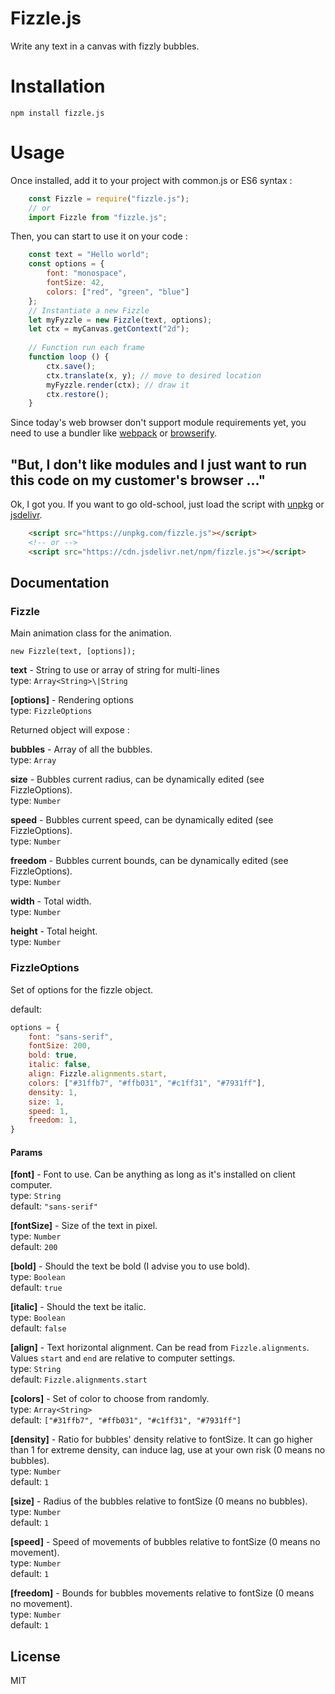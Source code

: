 # Fizzle.js
Write any text in a canvas with fizzly bubbles.

# Installation

    npm install fizzle.js

# Usage

Once installed, add it to your project with common.js or ES6 syntax :

```js
    const Fizzle = require("fizzle.js");
    // or
    import Fizzle from "fizzle.js";
```

Then, you can start to use it on your code :

```js
    const text = "Hello world";
    const options = {
        font: "monospace",
        fontSize: 42,
        colors: ["red", "green", "blue"]
    };
    // Instantiate a new Fizzle
    let myFyzzle = new Fizzle(text, options);
    let ctx = myCanvas.getContext("2d");
    
    // Function run each frame
    function loop () {
        ctx.save();
        ctx.translate(x, y); // move to desired location
        myFyzzle.render(ctx); // draw it
        ctx.restore();
    }
```

Since today's web browser don't support module requirements yet, you need to use a bundler like [webpack](https://webpack.js.org/) or [browserify](http://browserify.org/).

## "But, I don't like modules and I just want to run this code on my customer's browser ..."

Ok, I got you. If you want to go old-school, just load the script with [unpkg](https://unpkg.com/) or [jsdelivr](https://www.jsdelivr.com/).

```html
    <script src="https://unpkg.com/fizzle.js"></script>
    <!-- or -->
    <script src="https://cdn.jsdelivr.net/npm/fizzle.js"></script>
```


## Documentation

### Fizzle

Main animation class for the animation.

    new Fizzle(text, [options]);

**text** - String to use or array of string for multi-lines<br>
type: ``Array<String>\|String``

**[options]** - Rendering options<br>
type: ``FizzleOptions``<br>

Returned object will expose :

**bubbles** - Array of all the bubbles.<br>
type: ``Array``

**size** - Bubbles current radius, can be dynamically edited (see FizzleOptions).<br>
type: ``Number``

**speed** - Bubbles current speed, can be dynamically edited (see FizzleOptions).<br>
type: ``Number``

**freedom** - Bubbles current bounds, can be dynamically edited (see FizzleOptions).<br>
type: ``Number``

**width** - Total width.<br>
type: ``Number``

**height** - Total height.<br>
type: ``Number``


### FizzleOptions
Set of options for the fizzle object.

default:
```js
options = {
    font: "sans-serif",
    fontSize: 200,
    bold: true,
    italic: false,
    align: Fizzle.alignments.start,
    colors: ["#31ffb7", "#ffb031", "#c1ff31", "#7931ff"],
    density: 1,
    size: 1,
    speed: 1,
    freedom: 1,
}
```

#### Params

**[font]** - Font to use. Can be anything as long as it's installed on client computer.<br>
type: ``String``<br>
default: ``"sans-serif"``

**[fontSize]** - Size of the text in pixel.<br>
type: ``Number``<br>
default: ``200``

**[bold]** - Should the text be bold (I advise you to use bold).<br>
type: ``Boolean``<br>
default: ``true``

**[italic]** - Should the text be italic.<br>
type: ``Boolean``<br>
default: ``false``

**[align]** - Text horizontal alignment. Can be read from ``Fizzle.alignments``.
Values ``start`` and ``end`` are relative to computer settings.<br>
type: ``String``<br>
default: ``Fizzle.alignments.start``

**[colors]** - Set of color to choose from randomly.<br>
type: ``Array<String>``<br>
default: ``["#31ffb7", "#ffb031", "#c1ff31", "#7931ff"]``

**[density]** - Ratio for bubbles' density relative to fontSize.
It can go higher than 1 for extreme density, can induce lag, use at your own risk (0 means no bubbles).<br>
type: ``Number``<br>
default: ``1``

**[size]** - Radius of the bubbles relative to fontSize (0 means no bubbles).<br>
type: ``Number``<br>
default: ``1``

**[speed]** - Speed of movements of bubbles relative to fontSize (0 means no movement).<br>
type: ``Number``<br>
default: ``1``

**[freedom]** - Bounds for bubbles movements relative to fontSize (0 means no movement).<br>
type: ``Number``<br>
default: ``1``


## License

MIT
